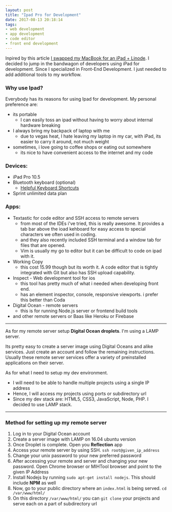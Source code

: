```yaml
---
layout: post
title: "Ipad Pro for Development"
date: 2017-08-13 20:18:14
tags:
- web development
- app development
- code editor
- front end development
---
```


Inpired by this article [I swapped my MacBook for an iPad + Linode](http://yieldthought.com/post/12239282034/swapped-my-macbook-for-an-ipad). I decided to jump in the bandwagon of developers using iPad for development. Since I specialized in Front-End Development. I just needed to add additional tools to my workflow.

### Why use Ipad?

Everybody has its reasons for using Ipad for development. My personal preference are:

- its portable
	- I can easily toss an ipad without having to worry about internal hardware breaking
- I always bring my backpack of laptop with me
	- due to vegas heat, I hate leaving my laptop in my car, with iPad, its easier to carry it around, not much weight
- sometimes, i love going to coffee shops or eating out somewhere
	- its nice to have convenient access to the internet and my code

### Devices:

- iPad Pro 10.5
- Bluetooth keyboard (optional)
	- [Helpful Keyboard Shortcuts](https://support.apple.com/en-us/HT205237)
- Sprint unlimited data plan

### Apps:

- Textastic for code editor and SSH access to remote servers
  - from most of the IDEs i've tried, this is really awesome. It provides a tab bar above the ioad kehboard for easy access to special characters we often used in coding.
  - and they also recently included SSH terminal and a window tab for files that are opened.
  - Vim is usually my go to editor but it can be difficult to code on ipad with it.
- Working Copy
  - this cost 15.99 though but its worth it. A code editor that is tightly integrated with Git but also has SSH upload capability.
- Inspect - Web development tool for ios
  - this tool has pretty much of what i needed when developing front end.
  - has an element inspector, console, responsive viewports. i prefer this better than Coda
- Digital Ocean - remote servers
  - this is for running Node.js server or frontend build tools
- and other remote servers or Baas like Heroku or Firebase


-----

As for my remote server setup **Digital Ocean droplets**. I'm using a LAMP server.

Its pretty easy to create a server image using Digital Oceans and alike services. Just create an account and follow the remaining instructions. Usually these remote server services offer a variety of preinstalled applications on their server.

As for what I need to setup my dev environment.

- I will need to be able to handle multiple projects using a single IP address
- Hence, I will access my projects using ports or subdirectory url
- Since my dev stack are: HTML5, CSS3, JavaScript, Node, PHP. I decided to use LAMP stack.

-----

### Method for setting up my remote server

1. Log in to your Digital Ocean account
2. Create a server image with LAMP on 16.04 ubuntu version
3. Once Droplet is complete. Open you **Reflection** app
4. Access your remote server by using SSH. `ssh root@given_ip_address`
5. Change your unix password to your new preferred password
6. After accessing your remote and server and changing your new password. Open Chrome browser or MIHTool browser and point to the given IP Address
7. Install Nodejs by running `sudo apt-get install nodejs`. This should include **NPM** as well
8. Now, go to your public directory where an `index.html` is being served. `cd /var/www/html/`
9. On this directory `/var/www/html/` you can `git clone` your projects and serve each on a part of subdirectory url
